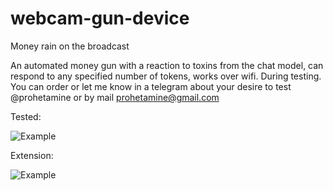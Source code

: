 # webcam-gun-device
Money rain on the broadcast

An automated money gun with a reaction to toxins from the chat model, can respond to any specified number of tokens, works over wifi. During testing. You can order or let me know in a telegram about your desire to test @prohetamine or by mail prohetamine@gmail.com

Tested: 


![Example](/example.gif)



Extension:


![Example](/example-extension.gif)
